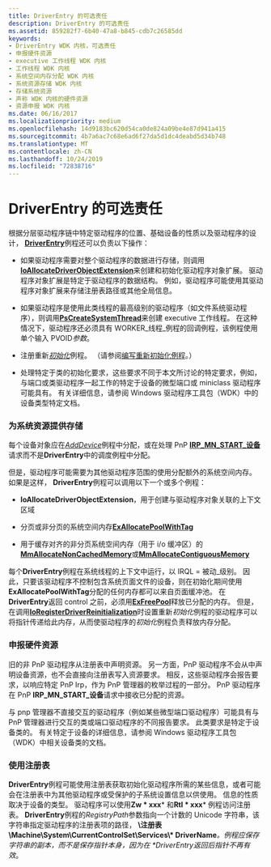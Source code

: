 ```yaml
---
title: DriverEntry 的可选责任
description: DriverEntry 的可选责任
ms.assetid: 859282f7-6b40-47a8-b845-cdb7c26585dd
keywords:
- DriverEntry WDK 内核，可选责任
- 申报硬件资源
- executive 工作线程 WDK 内核
- 工作线程 WDK 内核
- 系统空间内存分配 WDK 内核
- 系统资源存储 WDK 内核
- 存储系统资源
- 声称 WDK 内核的硬件资源
- 资源申报 WDK 内核
ms.date: 06/16/2017
ms.localizationpriority: medium
ms.openlocfilehash: 14d9183bc620d54ca0de824a09be4e87d941a415
ms.sourcegitcommit: 4b7a6ac7c68e6ad6f27da5d1dc4deabd5d34b748
ms.translationtype: MT
ms.contentlocale: zh-CN
ms.lasthandoff: 10/24/2019
ms.locfileid: "72838716"
---
```

# <a name="driverentrys-optional-responsibilities"></a>DriverEntry 的可选责任





根据分层驱动程序链中特定驱动程序的位置、基础设备的性质以及驱动程序的设计， [**DriverEntry**](https://docs.microsoft.com/windows-hardware/drivers/ddi/wdm/nc-wdm-driver_initialize)例程还可以负责以下操作：

-   如果驱动程序需要对整个驱动程序的数据进行存储，则调用[**IoAllocateDriverObjectExtension**](https://docs.microsoft.com/windows-hardware/drivers/ddi/wdm/nf-wdm-ioallocatedriverobjectextension)来创建和初始化驱动程序对象扩展。 驱动程序对象扩展是特定于驱动程序的数据结构。 例如，驱动程序可能使用其驱动程序对象扩展来存储注册表路径或其他全局信息。

-   如果驱动程序是使用此类线程的最高级别的驱动程序（如文件系统驱动程序），则调用[**PsCreateSystemThread**](https://docs.microsoft.com/windows-hardware/drivers/ddi/wdm/nf-wdm-pscreatesystemthread)来创建 executive 工作线程。 在这种情况下，驱动程序还必须具有 WORKER\_线程\_例程的回调例程，该例程使用单个输入 PVOID*参数*。

-   注册重新[*初始化*](https://docs.microsoft.com/windows-hardware/drivers/ddi/ntddk/nc-ntddk-driver_reinitialize)例程。 （请参阅[编写重新初始化例程](writing-a-reinitialize-routine.md)。）

-   处理特定于类的初始化要求，这些要求不同于本文所讨论的特定要求，例如，与端口或类驱动程序一起工作的特定于设备的微型端口或 miniclass 驱动程序可能具有。 有关详细信息，请参阅 Windows 驱动程序工具包（WDK）中的设备类型特定文档。

### <a name="providing-storage-for-system-resources"></a>为系统资源提供存储

每个设备对象应在[*AddDevice*](https://docs.microsoft.com/windows-hardware/drivers/ddi/wdm/nc-wdm-driver_add_device)例程中分配，或在处理 PnP [**IRP\_MN\_START\_设备**](https://docs.microsoft.com/windows-hardware/drivers/kernel/irp-mn-start-device)请求而不是**DriverEntry**中的调度例程中分配。

但是，驱动程序可能需要为其他驱动程序范围的使用分配额外的系统空间内存。 如果是这样， **DriverEntry**例程可以调用以下一个或多个例程：

-   **IoAllocateDriverObjectExtension**，用于创建与驱动程序对象关联的上下文区域

-   分页或非分页的系统空间内存[**ExAllocatePoolWithTag**](https://docs.microsoft.com/windows-hardware/drivers/ddi/wdm/nf-wdm-exallocatepoolwithtag)

-   用于缓存对齐的非分页系统空间内存（用于 i/o 缓冲区）的[**MmAllocateNonCachedMemory**](https://docs.microsoft.com/windows-hardware/drivers/ddi/ntddk/nf-ntddk-mmallocatenoncachedmemory)或[**MmAllocateContiguousMemory**](https://docs.microsoft.com/windows-hardware/drivers/ddi/wdm/nf-wdm-mmallocatecontiguousmemory)

每个**DriverEntry**例程在系统线程的上下文中运行，以 IRQL = 被动\_级别。 因此，只要该驱动程序不控制包含系统页面文件的设备，则在初始化期间使用**ExAllocatePoolWithTag**分配的任何内存都可以来自页面缓冲池。 在**DriverEntry**返回 control 之前，必须用[**ExFreePool**](https://docs.microsoft.com/windows-hardware/drivers/ddi/ntddk/nf-ntddk-exfreepool)释放已分配的内存。 但是，在调用[**IoRegisterDriverReinitialization**](https://docs.microsoft.com/windows-hardware/drivers/ddi/ntddk/nf-ntddk-ioregisterdriverreinitialization)时设置重新*初始化*例程的驱动程序可以将指针传递给此内存，从而使驱动程序的*初始化*例程负责释放内存分配。

### <a href="" id="claiming-hardware-resources-"></a>申报硬件资源

旧的非 PnP 驱动程序从注册表中声明资源。 另一方面，PnP 驱动程序不会从中声明设备资源，也不会直接向注册表写入资源要求。 相反，这些驱动程序会报告要求，以响应特定 PnP Irp，作为 PnP 管理器的枚举过程的一部分。 PnP 驱动程序在 PnP **IRP\_MN\_START\_设备**请求中接收已分配的资源。

与 pnp 管理器不直接交互的驱动程序（例如某些微型端口驱动程序）可能具有与 PnP 管理器进行交互的类或端口驱动程序的不同报告要求。 此类要求是特定于设备类的。 有关特定于设备的详细信息，请参阅 Windows 驱动程序工具包（WDK）中相关设备类的文档。

### <a name="using-the-registry"></a>使用注册表

**DriverEntry**例程可能使用注册表获取初始化驱动程序所需的某些信息，或者可能会在注册表中为其他驱动程序或受保护的子系统设置信息以供使用。 信息的性质取决于设备的类型。 驱动程序可以使用**Zw * xxx*** 和**Rtl * xxx*** 例程访问注册表。 **DriverEntry**例程的*RegistryPath*参数指向一个计数的 Unicode 字符串，该字符串指定驱动程序的注册表项的路径， <strong>\\注册表\\Machine\\System\\CurrentControlSet\\Services\\* DriverName</strong><em>。例程应保存字符串的副本，而不是保存指针本身，因为在 **DriverEntry</em>返回后指针不再有效*。

 

 




